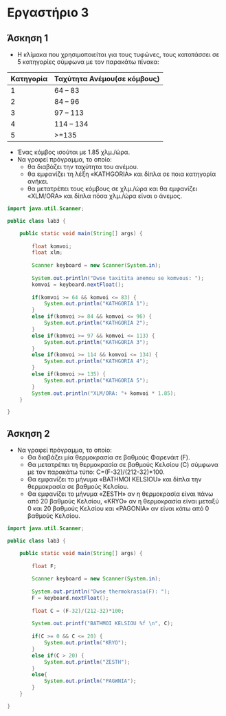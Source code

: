 # Eργαστήριο 3

## Άσκηση 1

- Η κλίμακα που χρησιμοποιείται για τους τυφώνες, τους κατατάσσει σε 5 κατηγορίες σύμφωνα με τον παρακάτω πίνακα:

|Κατηγορία|Ταχύτητα Ανέμου(σε κόμβους)|
|:-|:-|
|1|64 – 83|
|2|84 – 96|
|3|97 – 113|
|4|114 – 134|
|5|>=135|

- Ένας κόμβος ισούται με 1.85 χλμ./ώρα.
- Να γραφεί πρόγραμμα, το οποίο:
  - θα διαβάζει την ταχύτητα του ανέμου.
  - θα εμφανίζει τη λέξη «KATHGORIA» και δίπλα σε ποια κατηγορία ανήκει.
  - θα μετατρέπει τους κόμβους σε χλμ./ώρα και θα εμφανίζει «XLM/ORA» και δίπλα πόσα χλμ./ώρα είναι ο άνεμος.

```Java
import java.util.Scanner;

public class lab3 {

	public static void main(String[] args) {
		
		float komvoi;
		float xlm;
		
		Scanner keyboard = new Scanner(System.in);
		
		System.out.println("Dwse taxitita anemou se komvous: ");
		komvoi = keyboard.nextFloat();
		
		if(komvoi >= 64 && komvoi <= 83) {
			System.out.println("KATHGORIA 1");
		}
		else if(komvoi >= 84 && komvoi <= 96) {
			System.out.println("KATHGORIA 2");
		}
		else if(komvoi >= 97 && komvoi <= 113) {
			System.out.println("KATHGORIA 3");	
		}
		else if(komvoi >= 114 && komvoi <= 134) {
			System.out.println("KATHGORIA 4");	
		}
		else if(komvoi >= 135) {
			System.out.println("KATHGORIA 5");	
		}
		System.out.println("XLM/ORA: "+ komvoi * 1.85);
	}

}

```

## Άσκηση 2

- Να γραφεί πρόγραμμα, το οποίο:
  - Θα διαβάζει μία θερμοκρασία σε βαθμούς Φαρενάιτ (F).
  - Θα μετατρέπει τη θερμοκρασία σε βαθμούς Κελσίου (C) σύμφωνα με τον παρακάτω τύπο: C=(F-32)/(212-32)*100.
  - Θα εμφανίζει το μήνυμα «BATHMOI KELSIOU» και δίπλα την θερμοκρασία σε βαθμούς Κελσίου.
  - Θα εμφανίζει το μήνυμα «ZESTH» αν η θερμοκρασία είναι πάνω από 20 βαθμούς Κελσίου, «KRYO» αν η θερμοκρασία είναι μεταξύ 0 και 20 βαθμούς Κελσίου και «PAGONIA» αν είναι κάτω από 0 βαθμούς Κελσίου.
	
```Java
import java.util.Scanner;

public class lab3 {

	public static void main(String[] args) {
		
		float F;
		
		Scanner keyboard = new Scanner(System.in);
		
		System.out.println("Dwse thermokrasia(F): ");
		F = keyboard.nextFloat();
		
		float C = (F-32)/(212-32)*100;
		
		System.out.printf("BATHMOI KELSIOU %f \n", C);
		
		if(C >= 0 && C <= 20) {
			System.out.println("KRYO");
		}
		else if(C > 20) {
			System.out.println("ZESTH");
		}
		else{
			System.out.println("PAGWNIA");
		}
	}

}

```
